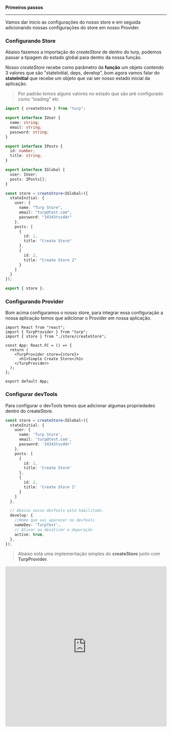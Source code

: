 
**Primeiros passos**

------------

Vamos dar inicio as configurações do nosso store e em seguida adicionando nossas configurações do store em nosso Provider.
</br>

### Configurando Store

Abaixo fazemos a importação do *createStore* de dentro do turp,  podemos passar a tipagem do estado global para dentro da nossa função.

Nosso *createStore* recebe como parâmetro da **função** um objeto contendo 3 valores que são "stateInitial, deps, develop", bom agora vamos falar do **stateInitial** que recebe um objeto que vai ser nosso estado inicial da aplicação.

> Por padrão temos alguns valores no estado que são pré configurado como "loading" etc

```ts
import { createStore } from "turp";

export interface IUser {
  name: string;
  email: string;
  password: string;
}

export interface IPosts {
  id: number;
  title: string;
}

export interface IGlobal {
  user: IUser;
  posts: IPosts[];
}

const store = createStore<IGlobal>({
  stateInitial: {
    user: {
      name: "Turp Store",
      email: "turp@test.com",
      password: "34343tssd4r"
    },
    posts: [
      {
        id: 1,
        title: "Create Store"
      },
      {
        id: 2,
        title: "Create Store 2"
      }
    ]
  }
});

export { store };


```

### Configurando Provider

Bom acima configuramos o nosso store, para integrar essa configuração a nossa aplicação temos que adicionar o Provider em nossa aplicação.

```tsx
import React from "react";
import { TurpProvider } from "turp";
import { store } from "./store/createStore";

const App: React.FC = () => {
  return (
    <TurpProvider store={store}>
      <h1>Simple Create Store</h1>
    </TurpProvider>
  );
};

export default App;

```

### Configurar devTools

Para configurar o devTools temos que adicionar algumas propriedades dentro do createStore.

```ts
const store = createStore<IGlobal>({
  stateInitial: {
    user: {
      name: 'Turp Store',
      email: 'turp@test.com',
      password: '34343tssd4r'
    },
    posts: [
      {
        id: 1,
        title: 'Create Store'
      },
      {
        id: 2,
        title: 'Create Store 2'
      }
    ]
  },

  // Abaixo nosso devTools está habilitado.
  develop: {
    //Nome que vai aparecer no devTools
    nameDev: 'TurpTest',
    // Ativar ou desativar a depuração
    active: true,
  },
});
```

>Abaixo está uma implementação simples do **createStore** junto com **TurpProvider**.

<iframe src="https://codesandbox.io/embed/createstore-jidgy?autoresize=1&fontsize=14&hidenavigation=1&module=%2Fsrc%2Fstore%2FcreateStore.ts&theme=dark"
     style="width:100%; height:500px; border:0; border-radius: 4px; overflow:hidden;"
     title="createStore"
     allow="accelerometer; ambient-light-sensor; camera; encrypted-media; geolocation; gyroscope; hid; microphone; midi; payment; usb; vr; xr-spatial-tracking"
     sandbox="allow-forms allow-modals allow-popups allow-presentation allow-same-origin allow-scripts"
   ></iframe>
